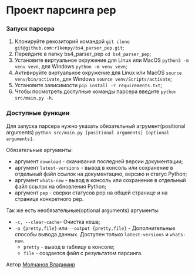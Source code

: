# Проект парсинга pep

### Запуск парсера
1. Клонируйте рекозиторий командой `git clone git@github.com:r1kenpy/bs4_parser_pep.git`;
2. Перейдите в папку bs4_parser_pep `cd bs4_parser_pep`;
3. Установите виртуальное окружение для Linux или MacOS `python3 -m venv vevn`, для Windows `python -m venv vevn`;
4. Активируйте виртуальное окружение для Linux или MacOS `source venv/bin/activate`, для Windows `source venv/Scripts/activate`;
5. Установите зависимости `pip install -r requirements.txt`;
6. Чтобы посмотреть доступные команды парсера введите `python src/main.py -h`.

### Доступные функции
Для запуска парсера нужно указать обязательный агрумент(positional arguments) `python src/main.py [positional arguments] [optional arguments]`. 

Обязательные аргументы:
- аргумент `download` - скачивания последней версии документации;
- аргумент `latest-versions` - вывод в консоль или сохранение в отдельный файл ссылок на документацию, версию и статус Python;
- аргумент `whats-new` - вывод в консоль или сохранение в отдельный файл ссылок на обновления Python;
- аргумент `pep` - сверки статусов pep на общей странице и на cтранице конкретного pep.

Так же есть необязательные(optional arguments) аргументы: 
- `-c, --clear-cache`- Очистка кеша;
- `-o {pretty,file}` или  `--output {pretty,file}` - Дополнительные способы вывода данных. Доступен только `latest-versions` и `whats-new`.
  - `pretty` - вывод в таблицу в консоле;
  - `file` - создается файл с результатом парсинга.

Автор [Молчанов Владимир](https://t.me/r1ken0)